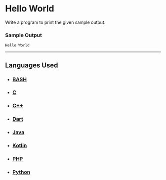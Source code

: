 # Hello World

Write a program to print the given sample output.

### Sample Output

```
Hello World
```

<hr>

## Languages Used

- ### [BASH](question_01.sh)
- ### [C](question_01.c)
- ### [C++](question_01.cpp)
- ### [Dart](question_01.dart)
- ### [Java](Question_01.java)
- ### [Kotlin](Question_01.kt)
- ### [PHP](question_01.php)
- ### [Python](question_01.py)
